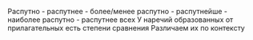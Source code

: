 Распутно - распутнее - более/менее распутно - распутнейше - наиболее распутно - распутнее всех
У наречий образованных от прилагательных есть степени сравнения
Различаем их по контексту